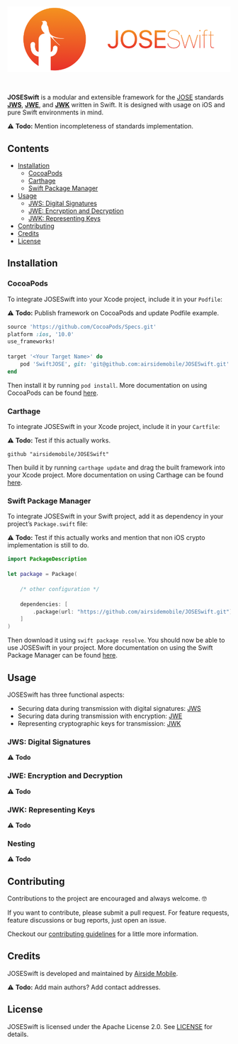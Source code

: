 ![](JOSESwift.png)

<br>

**JOSESwift** is a modular and extensible framework for the [JOSE](https://datatracker.ietf.org/wg/jose/about/) standards [**JWS**](https://tools.ietf.org/html/rfc7515), [**JWE**](https://tools.ietf.org/html/rfc7516), and [**JWK**](https://tools.ietf.org/html/rfc7517) written in Swift. 
It is designed with usage on iOS and pure Swift environments in mind.

:warning: **Todo:** Mention incompleteness of standards implementation.

## Contents

- [Installation](#installation)
	- [CocoaPods](#cocoapods)
	- [Carthage](#carthage)
	- [Swift Package Manager](#swift-package-manager)
- [Usage](#usage)
	- [JWS: Digital Signatures](#jws-digital-signatures)
	- [JWE: Encryption and Decryption](#jwe-encryption-and-decryption)
	- [JWK: Representing Keys](#jwk-representing-keys)
- [Contributing](#contributing)
- [Credits](#credits)
- [License](#license)

## Installation

### CocoaPods

To integrate JOSESwift into your Xcode project, include it in your `Podfile`:

:warning: **Todo:** Publish framework on CocoaPods and update Podfile example.

``` ruby
source 'https://github.com/CocoaPods/Specs.git'
platform :ios, '10.0'
use_frameworks!

target '<Your Target Name>' do
    pod 'SwiftJOSE', git: 'git@github.com:airsidemobile/JOSESwift.git'
end
```

Then install it by running `pod install`. More documentation on using CocoaPods can be found [here](https://cocoapods.org).

### Carthage

To integrate JOSESwift in your Xcode project, include it in your `Cartfile`:

:warning: **Todo:** Test if this actually works.

```
github "airsidemobile/JOSESwift"
```

Then build it by running `carthage update` and drag the built framework into your Xcode project. More documentation on using Carthage can be found [here](https://github.com/Carthage/Carthage).

### Swift Package Manager

To integrate JOSESwift in your Swift project, add it as dependency in your project’s `Package.swift` file:

:warning: **Todo:** Test if this actually works and mention that non iOS crypto implementation is still to do.

``` Swift
import PackageDescription

let package = Package(

    /* other configuration */
    
    dependencies: [
        .package(url: "https://github.com/airsidemobile/JOSESwift.git")
    ]
)
```

Then download it using `swift package resolve`. You should now be able to use JOSESwift in your project. More documentation on using the Swift Package Manager can be found [here](https://swift.org/package-manager/).

## Usage

JOSESwift has three functional aspects:

- Securing data during transmission with digital signatures: [JWS](#jws-digital-signatures)
- Securing data during transmission with encryption: [JWE](#jwe-encryption-and-decry)
- Representing cryptographic keys for transmission: [JWK](#jwk)

### JWS: Digital Signatures

:warning: **Todo**

### JWE: Encryption and Decryption

:warning: **Todo**

### JWK: Representing Keys

:warning: **Todo**

### Nesting

:warning: **Todo**

## Contributing

Contributions to the project are encouraged and always welcome. :nerd_face:

If you want to contribute, please submit a pull request. 
For feature requests, feature discussions or bug reports, just open an issue.

Checkout our [contributing guidelines](CONTRIBUTING.md) for a little more information.

## Credits

JOSESwift is developed and maintained by [Airside Mobile](https://www.airsidemobile.com).

:warning: **Todo:** Add main authors? Add contact addresses.

## License

JOSESwift is licensed under the Apache License 2.0. See [LICENSE](LICENSE) for details.